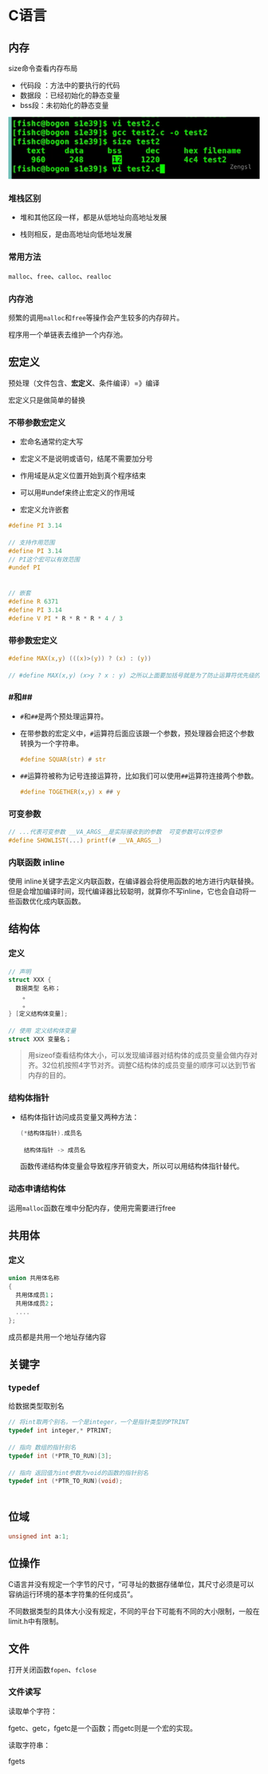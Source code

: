 # C语言



## 内存

size命令查看内存布局

- 代码段 ：方法中的要执行的代码
- 数据段 ：已经初始化的静态变量
- bss段：未初始化的静态变量

![image-20220108153610135](images/img.png)



### 堆栈区别

- 堆和其他区段一样，都是从低地址向高地址发展

- 栈则相反，是由高地址向低地址发展

### 常用方法

`malloc`、`free`、`calloc`、`realloc`

### 内存池

频繁的调用`malloc`和`free`等操作会产生较多的内存碎片。

程序用一个单链表去维护一个内存池。



## 宏定义

预处理（文件包含、**宏定义**、条件编译）=》编译

宏定义只是做简单的替换

### 不带参数宏定义

- 宏命名通常约定大写

- 宏定义不是说明或语句，结尾不需要加分号
- 作用域是从定义位置开始到真个程序结束
- 可以用#undef来终止宏定义的作用域
- 宏定义允许嵌套

```c
#define PI 3.14

// 支持作用范围
#define PI 3.14
// PI这个宏可以有效范围
#undef PI


// 嵌套
#define R 6371
#define PI 3.14
#define V PI * R * R * R * 4 / 3
```

### 带参数宏定义

```c
#define MAX(x,y) (((x)>(y)) ? (x) : (y))

// #define MAX(x,y) (x>y ? x : y) 之所以上面要加括号就是为了防止运算符优先级的问题导致的问题
```

### #和##

- `#`和`##`是两个预处理运算符。

- 在带参数的宏定义中，`#`运算符后面应该跟一个参数，预处理器会把这个参数转换为一个字符串。

  ```c
  #define SQUAR(str) # str
  ```

- `##`运算符被称为记号连接运算符，比如我们可以使用`##`运算符连接两个参数。

  ```c
  #define TOGETHER(x,y) x ## y
  ```

### 可变参数

 ```c
 // ...代表可变参数 __VA_ARGS__是实际接收到的参数  可变参数可以传空参
 #define SHOWLIST(...) printf(# __VA_ARGS__)
 ```



### 内联函数 inline 

使用 inline关键字去定义内联函数，在编译器会将使用函数的地方进行内联替换。但是会增加编译时间，现代编译器比较聪明，就算你不写inline，它也会自动将一些函数优化成内联函数。

## 结构体

### 定义

```c
// 声明
struct XXX {
  数据类型 名称；
    。
    。
} [定义结构体变量];

// 使用 定义结构体变量
struct XXX 变量名；
```



> 用sizeof查看结构体大小，可以发现编译器对结构体的成员变量会做内存对齐。32位机按照4字节对齐。调整C结构体的成员变量的顺序可以达到节省内存的目的。

### 结构体指针

- 结构体指针访问成员变量又两种方法：

  ```c
  (*结构体指针).成员名
  
   结构体指针 -> 成员名
  ```
  
  函数传递结构体变量会导致程序开销变大，所以可以用结构体指针替代。

### 动态申请结构体

运用`malloc`函数在堆中分配内存，使用完需要进行free

## 共用体

### 定义

```c
union 共用体名称
{
  共用体成员1；
  共用体成员2；
  ....
};
```

成员都是共用一个地址存储内容



## 关键字

### typedef

给数据类型取别名 

```c
// 将int取两个别名，一个是integer，一个是指针类型的PTRINT
typedef int integer,* PTRINT;

// 指向 数组的指针别名
typedef int (*PTR_TO_RUN)[3];

// 指向 返回值为int参数为void的函数的指针别名
typedef int (*PTR_TO_RUN)(void);
  
```

## 位域

```c
unsigned int a:1;
```



## 位操作

C语言并没有规定一个字节的尺寸，“可寻址的数据存储单位，其尺寸必须是可以容纳运行环境的基本字符集的任何成员”。

不同数据类型的具体大小没有规定，不同的平台下可能有不同的大小限制，一般在limit.h中有限制。

## 文件

打开关闭函数`fopen`、`fclose`

### 文件读写

读取单个字符：

fgetc、getc，fgetc是一个函数；而getc则是一个宏的实现。



读取字符串：

fgets

